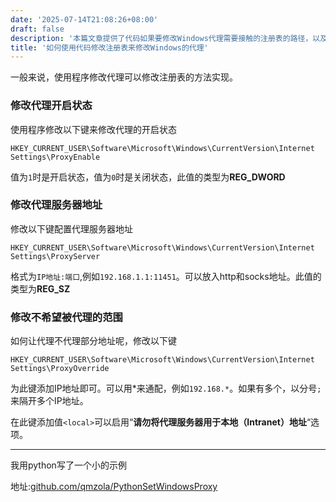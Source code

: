 ```yaml
---
date: '2025-07-14T21:08:26+08:00'
draft: false
description: '本篇文章提供了代码如果要修改Windows代理需要接触的注册表的路径，以及相关的配置项'
title: '如何使用代码修改注册表来修改Windows的代理'
---
```


一般来说，使用程序修改代理可以修改注册表的方法实现。

### 修改代理开启状态

使用程序修改以下键来修改代理的开启状态  

```
HKEY_CURRENT_USER\Software\Microsoft\Windows\CurrentVersion\Internet Settings\ProxyEnable
```

值为`1`时是开启状态，值为`0`时是关闭状态，此值的类型为**REG_DWORD**

### 修改代理服务器地址

修改以下键配置代理服务器地址

```
HKEY_CURRENT_USER\Software\Microsoft\Windows\CurrentVersion\Internet Settings\ProxyServer
```

格式为`IP地址:端口`,例如`192.168.1.1:11451`。可以放入http和socks地址。此值的类型为**REG_SZ**  

### 修改不希望被代理的范围

如何让代理不代理部分地址呢，修改以下键

```
HKEY_CURRENT_USER\Software\Microsoft\Windows\CurrentVersion\Internet Settings\ProxyOverride
```

为此键添加IP地址即可。可以用*来通配，例如`192.168.*`。如果有多个，以分号`;`来隔开多个IP地址。

在此键添加值`<local>`可以启用“**请勿将代理服务器用于本地（Intranet）地址**“选项。   

---


我用python写了一个小的示例  

地址:[github.com/qmzola/PythonSetWindowsProxy](https://github.com/qmzola/PythonSetWindowsProxy)
